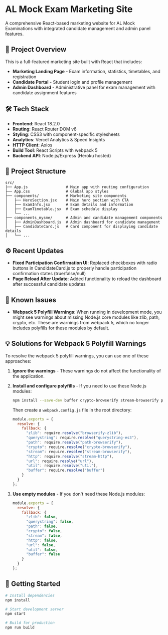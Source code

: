# AL Mock Exam Marketing Site

A comprehensive React-based marketing website for AL Mock Examinations with integrated candidate management and admin panel features.

## 🚀 Project Overview

This is a full-featured marketing site built with React that includes:
- **Marketing Landing Page** - Exam information, statistics, timetables, and registration
- **Candidate Portal** - Student login and profile management
- **Admin Dashboard** - Administrative panel for exam management with candidate assignment features

## 🛠️ Tech Stack

- **Frontend**: React 18.2.0
- **Routing**: React Router DOM v6
- **Styling**: CSS3 with component-specific stylesheets
- **Analytics**: Vercel Analytics & Speed Insights
- **HTTP Client**: Axios
- **Build Tool**: React Scripts with webpack 5
- **Backend API**: Node.js/Express (Heroku hosted)

## 📁 Project Structure

```
src/
├── App.js                 # Main app with routing configuration
├── App.css                # Global app styles
├── components/            # Marketing site components
│   ├── HeroSection.jsx    # Main hero section with CTA
│   ├── ExamInfo.jsx       # Exam details and information
│   ├── ExamTimetable.jsx  # Exam schedule display
│   └── ...
├── components_mysme/      # Admin and candidate management components
│   ├── AdminDashboard.js  # Admin dashboard for candidate management
│   ├── CandidateCard.js   # Card component for displaying candidate details
│   └── ...
```

## ⚙️ Recent Updates

- **Fixed Participation Confirmation UI**: Replaced checkboxes with radio buttons in CandidateCard.js to properly handle participation confirmation states (true/false/null)
- **Page Reload After Update**: Added functionality to reload the dashboard after successful candidate updates

## 🚨 Known Issues

- **Webpack 5 Polyfill Warnings**: When running in development mode, you might see warnings about missing Node.js core modules like zlib, path, crypto, etc. These are warnings from webpack 5, which no longer includes polyfills for these modules by default.

## 💡 Solutions for Webpack 5 Polyfill Warnings

To resolve the webpack 5 polyfill warnings, you can use one of these approaches:

1. **Ignore the warnings** - These warnings do not affect the functionality of the application.

2. **Install and configure polyfills** - If you need to use these Node.js modules:
   ```bash
   npm install --save-dev buffer crypto-browserify stream-browserify path-browserify querystring-es3 url browserify-zlib stream-http process
   ```
   
   Then create a `webpack.config.js` file in the root directory:
   ```javascript
   module.exports = {
     resolve: {
       fallback: {
         "zlib": require.resolve("browserify-zlib"),
         "querystring": require.resolve("querystring-es3"),
         "path": require.resolve("path-browserify"),
         "crypto": require.resolve("crypto-browserify"),
         "stream": require.resolve("stream-browserify"),
         "http": require.resolve("stream-http"),
         "url": require.resolve("url"),
         "util": require.resolve("util"),
         "buffer": require.resolve("buffer")
       }
     }
   };
   ```

3. **Use empty modules** - If you don't need these Node.js modules:
   ```javascript
   module.exports = {
     resolve: {
       fallback: {
         "zlib": false,
         "querystring": false,
         "path": false,
         "crypto": false,
         "stream": false,
         "http": false,
         "url": false,
         "util": false,
         "buffer": false
       }
     }
   };
   ```

## 🚀 Getting Started

```bash
# Install dependencies
npm install

# Start development server
npm start

# Build for production
npm run build
```
